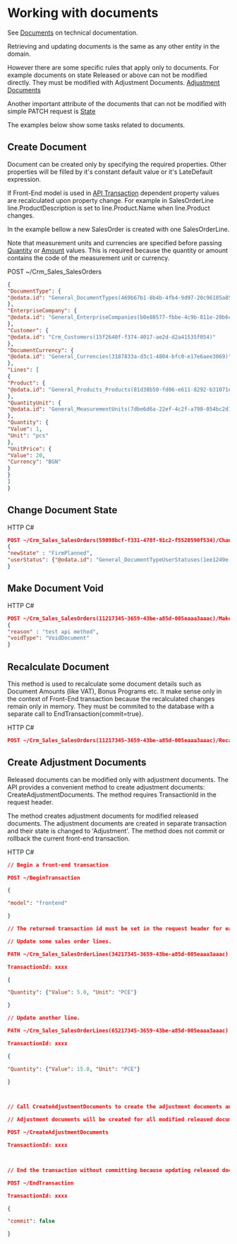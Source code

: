 # Working with documents

See [Documents](xref:Documents) on technical documentation.

Retrieving and updating documents is the same as any other entity in the domain.

However there are some specific rules that apply only to documents. For example documents on state Released or above can not be modified directly. They must be modified with Adjustment Documents. [Adjustment Documents](xref:Adjustment-Documents)

Another important attribute of the documents that can not be modified with simple PATCH request is [State](xref:Document-States)

The examples below show some tasks related to documents.

## Create Document

Document can be created only by specifying the required properties. Other properties will be filled by it's constant default value or it's LateDefault expression.

If Front-End model is used in [API Transaction](transactions.md) dependent property values are recalculated upon property change.  For example in SalesOrderLine line.ProductDescription is set to line.Product.Name when line.Product changes.

In the example bellow a new SalesOrder is created with one SalesOrderLine.

Note that measurement units and currencies are specified before passing [Quantity](quantity.md) or [Amount](amount.md) values. This is required because the quantity or amount contains the code of the measurement unit or currency.

POST ~/Crm_Sales_SalesOrders

```json
{
"DocumentType": {
"@odata.id": "General_DocumentTypes(469b67b1-8b4b-4fb4-9d97-20c96105a85a)"
},
"EnterpriseCompany": {
"@odata.id": "General_EnterpriseCompanies(b0e80577-fbbe-4c9b-811e-20b6c6dd465f)"
},
"Customer": {
"@odata.id": "Crm_Customers(15f2640f-f374-4017-ae2d-d2a41535f054)"
},
"DocumentCurrency": {
"@odata.id": "General_Currencies(3187833a-d3c1-4804-bfc0-e17e6aee3069)"
},
"Lines": [
{
"Product": {
"@odata.id": "General_Products_Products(81d38b50-fd06-e611-8292-b31071e2ee7f)"
},
"QuantityUnit": {
"@odata.id": "General_MeasurementUnits(7dbe6d6a-22ef-4c2f-a798-054bc2d13c8b)"
},
"Quantity": {
"Value": 1,
"Unit": "pcs"
},
"UnitPrice": {
"Value": 20,
"Currency": "BGN"
}
}
]
}
```

## Change Document State

HTTP C#

```json
POST ~/Crm_Sales_SalesOrders(59098bcf-f331-478f-91c2-f5520590f534)/ChangeState
{
"newState" : "FirmPlanned",
"userStatus": {"@odata.id": "General_DocumentTypeUserStatuses(1ee1249e-4ef5-46b4-8409-26b2130d09c7)"}
}
```

## Make Document Void

HTTP C#

```json
POST ~/Crm_Sales_SalesOrders(11217345-3659-43be-a85d-005eaaa3aaac)/MakeVoid
{
"reason" : "test api method",
"voidType": "VoidDocument"
}
```

## Recalculate Document

This method is used to recalculate some document details such as Document Amounts (like VAT), Bonus Programs etc. It make sense only in the context of Front-End transaction because the recalculated changes remain only in memory. They must be commited to the database with a separate call to EndTransaction{commit=true}.

HTTP C#

```json
POST ~/Crm_Sales_SalesOrders(11217345-3659-43be-a85d-005eaaa3aaac)/Recalculate
```

## Create Adjustment Documents

Released documents can be modified only with adjustment documents. The API provides a convenient method to create adjustment documents: CreateAdjustmentDocuments. The method requires TransactionId in the request header.

The method creates adjustment documents for modified released documents.  The adjustment documents are created in separate transaction and their state is changed to 'Adjustment'. The method does not commit or rollback the current front-end transaction. 

HTTP C#

```json
// Begin a front-end transaction

POST ~/BeginTransaction

{

"model": "frontend"

}

// The returned transaction id must be set in the request header for each subsequent query. The header name is TransactionId.

// Update some sales order lines.

PATH ~/Crm_Sales_SalesOrderLines(34217345-3659-43be-a85d-005eaaa3aaac)

TransactionId: xxxx

{

"Quantity": {"Value": 5.0, "Unit": "PCE"}

}

// Update another line.

PATH ~/Crm_Sales_SalesOrderLines(65217345-3659-43be-a85d-005eaaa3aaac)

TransactionId: xxxx

{

"Quantity": {"Value": 15.0, "Unit": "PCE"}

}



// Call CreateAdjustmentDocuments to create the adjustment documents and apply the changes to the original document.

// Adjustment documents will be created for all modified released documents in the current transaction.

POST ~/CreateAdjustmentDocuments

TransactionId: xxxx



// End the transaction without committing because updating released document directly is not allowed.

POST ~/EndTransaction

TransactionId: xxxx

{

"commit": false

}
```
